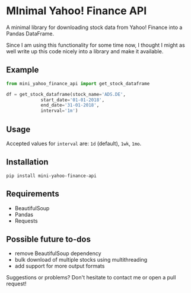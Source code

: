 # MInimal Yahoo! Finance API

A minimal library for downloading stock data from Yahoo! Finance into a Pandas DataFrame.

Since I am using this functionality for some time now, I thought I might as well write up this code nicely into a library and make it available.

## Example
```python
from mini_yahoo_finance_api import get_stock_dataframe

df = get_stock_dataframe(stock_name='ADS.DE',
			 start_date='01-01-2018',
			 end_date='31-01-2018',
			 interval='1m')
```

## Usage
Accepted values for `interval` are: `1d` (default), `1wk`, `1mo`.

## Installation
```
pip install mini-yahoo-finance-api
```

## Requirements
- BeautifulSoup
- Pandas
- Requests

## Possible future to-dos
- remove BeautifulSoup dependency
- bulk download of multiple stocks using multithreading
- add support for more output formats

Suggestions or problems? Don't hesitate to contact me or open a pull request!
